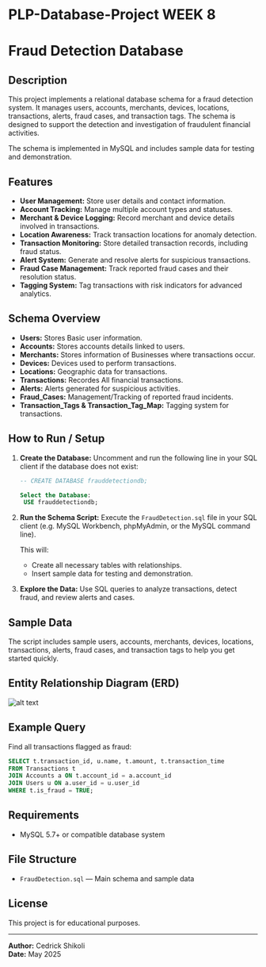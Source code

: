 # PLP-Database-Project WEEK 8

# Fraud Detection Database

## Description

This project implements a relational database schema for a fraud detection system. It manages users, accounts, merchants, devices, locations, transactions, alerts, fraud cases, and transaction tags. The schema is designed to support the detection and investigation of fraudulent financial activities.

The schema is implemented in MySQL and includes sample data for testing and demonstration.

## Features

- **User Management:** Store user details and contact information.
- **Account Tracking:** Manage multiple account types and statuses.
- **Merchant & Device Logging:** Record merchant and device details involved in transactions.
- **Location Awareness:** Track transaction locations for anomaly detection.
- **Transaction Monitoring:** Store detailed transaction records, including fraud status.
- **Alert System:** Generate and resolve alerts for suspicious transactions.
- **Fraud Case Management:** Track reported fraud cases and their resolution status.
- **Tagging System:** Tag transactions with risk indicators for advanced analytics.

## Schema Overview

- **Users:** Stores Basic user information.
- **Accounts:** Stores accounts details linked to users.
- **Merchants:** Stores information of Businesses where transactions occur.
- **Devices:** Devices used to perform transactions.
- **Locations:** Geographic data for transactions.
- **Transactions:** Recordes All financial transactions.
- **Alerts:** Alerts generated for suspicious activities.
- **Fraud_Cases:** Management/Tracking of reported fraud incidents.
- **Transaction_Tags & Transaction_Tag_Map:** Tagging system for transactions.

## How to Run / Setup

1. **Create the Database:**
   Uncomment and run the following line in your SQL client if the database does not exist:
   ```sql
   -- CREATE DATABASE frauddetectiondb;
   
   Select the Database:
    USE frauddetectiondb;
2. **Run the Schema Script:**
   Execute the `FraudDetection.sql` file in your SQL client (e.g. MySQL Workbench, phpMyAdmin, or the MySQL command line).

   This will:
   
   - Create all necessary tables with relationships.
   - Insert sample data for testing and demonstration.

3. **Explore the Data:**
   Use SQL queries to analyze transactions, detect fraud, and review alerts and cases.

## Sample Data

The script includes sample users, accounts, merchants, devices, locations, transactions, alerts, fraud cases, and transaction tags to help you get started quickly.

## Entity Relationship Diagram (ERD)

![alt text](<Fraud ERD Chart.drawio.png>)

## Example Query

Find all transactions flagged as fraud:
```sql
SELECT t.transaction_id, u.name, t.amount, t.transaction_time
FROM Transactions t
JOIN Accounts a ON t.account_id = a.account_id
JOIN Users u ON a.user_id = u.user_id
WHERE t.is_fraud = TRUE;
```
## Requirements

- MySQL 5.7+ or compatible database system

## File Structure

- `FraudDetection.sql` — Main schema and sample data

## License

This project is for educational purposes.

---

**Author:** Cedrick Shikoli  
**Date:** May 2025